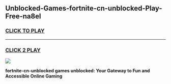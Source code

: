 
## Unblocked-Games-fortnite-cn-unblocked-Play-Free-na8el
<h3>
<a href="https://premium76.site?title=fortnite-cn-unblocked&ref=21A">CLICK TO PLAY</a></h3>
<hr>

<h3>
<a href="https://premium76.site?title=fortnite-cn-unblocked&ref=21A">CLICK 2 PLAY</a>
  
</h3>

<a href="https://premium76.site?title=fortnite-cn-unblocked&ref=21A"><img src="https://clearcache.store/games.png"></a>


**fortnite-cn-unblocked games unblocked: Your Gateway to Fun and Accessible Online Gaming**
